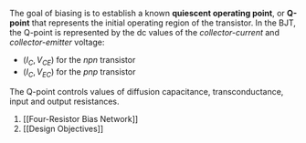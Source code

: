 The goal of biasing is to establish a known **quiescent operating point**, or **Q-point** that represents the initial operating region of the transistor. 
In the BJT, the Q-point is represented by the dc values of the *collector-current* and *collector-emitter* voltage:
- ($I_C, V_{CE}$) for the *npn* transistor
- ($I_C, V_{EC}$) for the *pnp* transistor

The Q-point controls values of diffusion capacitance, transconductance,
input and output resistances.

1. [[Four-Resistor Bias Network]]
2. [[Design Objectives]]
